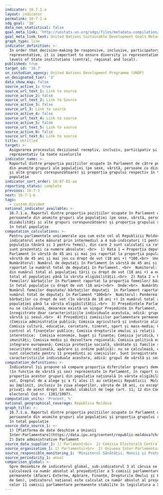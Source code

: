 ```yaml
---
indicator: 16.7.1.a
layout: indicator
permalink: 16-7-1-a
sdg_goal: '16'
data_non_statistical: false
goal_meta_link: 'http://unstats.un.org/sdgs/files/metadata-compilation/Metadata-Goal-16.pdf'
goal_meta_link_text: United Nations Sustainable Development Goals Metadata (PDF 4.0 MB)
graph_type: line
indicator_definition: >-
  In order that decision-making be responsive, inclusive, participatory and
  representative, it is important to ensure diversity in representation at all
  levels of State institutions (central, regional and local).
published: true
target_id: '16.7'
un_custodian_agency: United Nations Development Programme (UNDP)
un_designated_tier: '3'
data_show_map: false
source_active_1: true
source_url_text_1: Link to source
source_active_2: false
source_url_text_2: Link to Source
source_active_3: false
source_url_3: Link to source
source_active_4: false
source_url_text_4: Link to source
source_active_5: false
source_url_text_5: Link to source
source_active_6: false
source_url_text_6: Link to source
title: Untitled
target: >-
  Asigurarea procesului decizional receptiv, incluziv, participativ și
  reprezentativ la toate nivelurile
indicator_name: >-
  Raportul dintre proporția pozițiilor ocupate în Parlament de către persoanele
  din anumite grupuri ale populației (pe sexe, vârstă, persoane cu dizabilități
  și alte grupuri corespunzătoare) și proporția grupului respectiv în total
  populație
indicator_sort_order: 16-07-01-aa
reporting_status: complete
previous: 16-7-1
next: 16-7-1-b
tags:
  - custom.divided
national_indicator_available: >-
  16.7.1.a. Raportul dintre proporția pozițiilor ocupate în Parlament de către
  persoanele din anumite grupuri ale populației (pe sexe, vârstă, persoane cu
  dizabilități și alte grupuri corespunzătoare) și proporția grupului respectiv
  în total populație
computation_calculations: >-
  Pentru parlamentele unicamerale așa cum este cel al Republicii Moldova,
  indicatorul este măsurat prin intermediul a 4 sub-indicatori (1 pentru
  populația tânără și 3 pentru femei), din care 2 sunt calculați ca rate, iar 2
  sunt prezentați ca numere absolute: <br>  1) Rata 1 = Proporția deputaților în
  Parlament în vârstă de 45 ani și mai jos raportat la proporția populației în
  vârstă de 45 ani și mai jos cu drept de vot (18 ani +) *100.<br>  Unde:<br> 
  Numărătorul: Numărul de deputați în Parlament în vârstă de 45 ani și mai jos
  raportat la numărul total de deputați în Parlament. <br>  Numitorul: Scăderea
  din numărul total al populației țării cu drept de vot (18 ani +) a numărului
  total al populației până la vârsta eligibilității.<br>  2) Rata 2 = Proporția
  femeilor/ bărbaților în Parlament raportat la proporția femeilor/ bărbaților
  în total populație cu drept de vot (18 ani+)<br>  Unde:<br>  Numărătorul:
  Numărul femeilor deputate/ bărbaților deputați  în Parlament raportat la
  numărul total de deputați în Parlament *100<br>  Numitorul: Ponderea femeilor/
  bărbaților cu drept de vot (în vârstă de 18 ani +) în numărul total al
  populației până la vârsta eligibilității.<br>  3) Președintele Parlamentului:
  nu se calculează, deoarece există un singur Președinte în Parlament, fiind
  înregistrate doar caracteristicile individuale acestuia, adică: grupul de
  vârstă și sexul.<br>  4) Președinții comisiilor parlamentare permanente
  (Comisia administrație publică; Comisia agricultură și industrie alimentară;
  Comisia cultură, educație, cercetare, tineret, sport și mass-media; Comisia de
  control al finanțelor publice; Comisia drepturile omului și relații
  interetnice;  Comisia economie, buget și finanțe; Comisia juridică, numiri și
  imunități; Comisia mediu și dezvoltare regională; Comisia politică externă și
  integrare europeană; Comisia protecție socială, sănătate și familie și Comisia
  securitate națională, apărare și ordine publică): nu se calculează, deoarece
  sunt colectate pentru 11 președinți ai comisiilor. Sunt înregistrate doar
  caracteristicile individuale acestora, adică: grupul de vârstă și sexul.
computation_definitions: >-
  Indicatorul își propune să compare proporția diferitelor grupuri demografice
  (în funcție de vârstă și sex) reprezentate în Parlament, în raport cu
  proporția acestor grupuri din populația națională în vârsta eligibilă pentru
  vot. Dreptul de a alege și a fi ales îl au cetățenii Republicii  Moldova care
  au împlinit, inclusiv în ziua alegerilor, vârsta de 18 ani, cu excepția celor
  privați de acest drept în modul stabilit de lege (art. 11; 12 din Codul
  electoral Cod nr. 1381/1997).
computation_units: 'Procent, %'
national_geographical_coverage: Republica Moldova
graph_title: >-
  16.7.1.a. Raportul dintre proporția pozițiilor ocupate în Parlament de către
  persoanele din anumite grupuri ale populației și proporția grupului respectiv
  în total populație
source_data_source_1: >-
  1) [Platforma de date deschise a Uniunii
  Inter-Parlamentare](https://data.ipu.org/content/republic-moldova?chamber_id=13501)<br> 
  2) Date administrative Parlament
source_data_supplier_1: 1) Parlament<br>  2) Comisia Electorală Centrală
source_organisation_1: 1) Parlamentul<br>  2) Uniunea Inter-Parlamentară
source_responsible_monitoring_1: 'Ministerul Sănătății, Muncii și Protecției Sociale'
source_periodicity_1: anual
comparison_global: >-
  Spre deosebire de indicatorul global, sub-indicatorul 3 al căruia se
  calculează ca număr absolut al președinților a 5 comisii parlamentare
  permanente (Afaceri Externe, Apărare, Finanțe, Drepturile Omului și Egalitate
  de Gen), indicatorul național este calculat ca număr absolut al președinților
  celor 11 comisii parlamentare permanente stabilite în legislatura a X-a.
---
```

